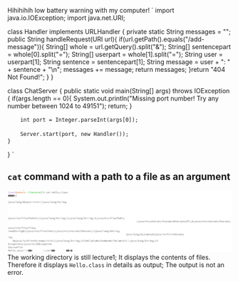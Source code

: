 Hihihihih low battery warning with my computer!
`
import java.io.IOException;
import java.net.URI;

class Handler implements URLHandler {
    private static String messages = "";
    public String handleRequest(URI url){
        if(url.getPath().equals("/add-message")){
            String[] whole = url.getQuery().split("&");
            String[] sentencepart = whole[0].split("=");
            String[] userpart = whole[1].split("=");
            String user = userpart[1];
            String sentence = sentencepart[1];
            String message = user + ": " + sentence + "\n";
            messages += message;
            return messages;
        }return "404 Not Found!";
    }
}

class ChatServer {
    public static void main(String[] args) throws IOException {
        if(args.length == 0){
            System.out.println("Missing port number! Try any number between 1024 to 49151");
            return;
        }

        int port = Integer.parseInt(args[0]);

        Server.start(port, new Handler());
    }
}
`

## `cat` command with a path to a file as an argument
![Image](cathello.png)
The working directory is still lecture1;
It displays the contents of files. Therefore it displays `Hello.class` in details as output;
The output is not an error.













